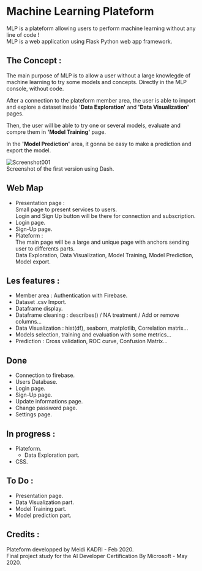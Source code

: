 # Machine Learning Plateform
MLP is a plateform allowing users to perform machine learning without any line of code !  
MLP is a web application using Flask Python web app framework.  

## The Concept :
The main purpose of MLP is to allow a user without a large knowlegde of machine learning to try some models and concepts. Directly in the MLP console, without code.  

After a connection to the plateform member area, the user is able to import and explore a dataset inside **'Data Exploration'** and **'Data Visualization'** pages.  

Then, the user will be able to try one or several models, evaluate and compre them in **'Model Training'** page.  

In the **'Model Prediction'** area, it gonna be easy to make a prediction and export the model.

![Screenshot001](https://user-images.githubusercontent.com/57437129/80616232-f1f31080-8a40-11ea-904b-8acaf8181f1c.png)  
Screenshot of the first version using Dash.

## Web Map
- Presentation page :  
Small page to present services to users.  
Login and Sign Up button will be there for connection and subscription.
- Login page.
- Sign-Up page.
- Plateform :  
The main page will be a large and unique page with anchors sending user to differents parts.  
Data Exploration, Data Visualization, Model Training, Model Prediction, Model export.

## Les features :
- Member area : Authentication with Firebase.  
- Dataset .csv Import.  
- Dataframe display.  
- Dataframe cleaning : describes() / NA treatment / Add or remove columns...
- Data Visualization : hist(df), seaborn, matplotlib, Correlation matrix...  
- Models selection, training and evaluation with some metrics...  
- Prediction : Cross validation, ROC curve, Confusion Matrix...

## Done
- Connection to firebase.
- Users Database.
- Login page.
- Sign-Up page.
- Update informations page.
- Change password page.
- Settings page.

## In progress :
- Plateform.
    - Data Exploration part.
- CSS.

## To Do :
- Presentation page.
- Data Visualization part.
- Model Training part.
- Model prediction part.

## Credits :
Plateform developped by Meidi KADRI - Feb 2020.  
Final project study for the AI Developer Certification By Microsoft - May 2020.
